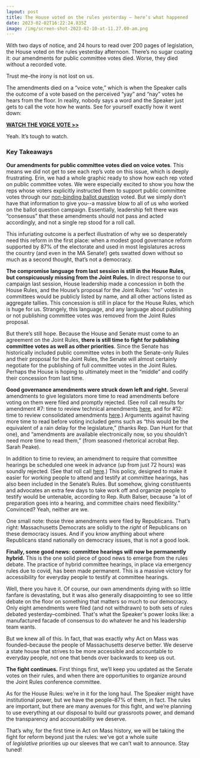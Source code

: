```yaml
---
layout: post
title: The House voted on the rules yesterday — here’s what happened
date: 2023-02-02T16:22:24.835Z
image: /img/screen-shot-2023-02-10-at-11.27.00-am.png
---
```

With two days of notice, and 24 hours to read over 200 pages of legislation, the House voted on the rules yesterday afternoon. There’s no sugar coating it: our amendments for public committee votes died. Worse, they died without a recorded vote. 

Trust me–the irony is not lost on us.

The amendments died on a “voice vote,” which is when the Speaker calls the outcome of a vote based on the perceived “yay” and “nay” votes he hears from the floor. In reality, nobody says a word and the Speaker just gets to call the vote how he wants. See for yourself exactly how it went down:

**[WATCH THE VOICE VOTE >>](https://click.everyaction.com/k/58173751/390277485/-1798424748?s=20&t=03ACWwngZeJWyxGPmeVeHQ&utm_medium=&nvep=ew0KICAiVGVuYW50VXJpIjogIm5ncHZhbjovL3Zhbi9FQS9FQTAwNy8xLzkwMTUxIiwNCiAgIkRpc3RyaWJ1dGlvblVuaXF1ZUlkIjogIjY2ZDkyMTRmLTIxYTMtZWQxMS05OTRkLTAwMjI0ODMyZWI3MyIsDQogICJFbWFpbEFkZHJlc3MiOiAiZXIuZS5sZWFoeUBnbWFpbC5jb20iDQp9&hmac=17Kki9QX9beX1Cj0gdzafAtnPEC0P_h1OBx4aBHwhBA=&emci=7349c9c9-1ea3-ed11-994d-00224832eb73&emdi=66d9214f-21a3-ed11-994d-00224832eb73&ceid=24639008)**

Yeah. It’s tough to watch. 



### **Key Takeaways**

**Our amendments for public committee votes died on voice votes**. This means we did not get to see each rep’s vote on this issue, which is deeply frustrating. Erin, we had a whole graphic ready to show how each rep voted on public committee votes. We were especially excited to show you how the reps whose voters explicitly instructed them to support public committee votes through our [non-binding ballot question](https://click.everyaction.com/k/58173752/390277486/922188341?utm_medium=&nvep=ew0KICAiVGVuYW50VXJpIjogIm5ncHZhbjovL3Zhbi9FQS9FQTAwNy8xLzkwMTUxIiwNCiAgIkRpc3RyaWJ1dGlvblVuaXF1ZUlkIjogIjY2ZDkyMTRmLTIxYTMtZWQxMS05OTRkLTAwMjI0ODMyZWI3MyIsDQogICJFbWFpbEFkZHJlc3MiOiAiZXIuZS5sZWFoeUBnbWFpbC5jb20iDQp9&hmac=17Kki9QX9beX1Cj0gdzafAtnPEC0P_h1OBx4aBHwhBA=&emci=7349c9c9-1ea3-ed11-994d-00224832eb73&emdi=66d9214f-21a3-ed11-994d-00224832eb73&ceid=24639008) voted. But we simply don’t have that information to give you--a massive blow to all of us who worked on the ballot question campaign. Essentially, leadership felt there was “consensus” that these amendments should not pass and acted accordingly, and not a single rep stood for a roll call. 

This infuriating outcome is a perfect illustration of why we so desperately need this reform in the first place: when a modest good governance reform supported by 87% of the electorate and used in most legislatures across the country (and even in the MA Senate!) gets swatted down without so much as a second thought, that’s not a democracy.

**The compromise language** **from last session is still in the House Rules, but conspicuously missing from the Joint Rules.** In direct response to our campaign last session, House leadership made a concession in both the House Rules, and the House’s proposal for the Joint Rules: “no” votes in committees would be publicly listed by name, and all other actions listed as aggregate tallies. This concession is still in place for the House Rules, which is huge for us. Strangely, this language, and any language about publishing or not publishing committee votes was removed from the Joint Rules proposal.

But there’s still hope. Because the House and Senate must come to an agreement on the Joint Rules, **there is still time to fight for publishing committee votes as well as other priorities**. Since the Senate has historically included public committee votes in both the Senate-only Rules and their proposal for the Joint Rules, the Senate will almost certainly negotiate for the publishing of full committee votes in the Joint Rules. Perhaps the House is hoping to ultimately meet in the “middle” and codify their concession from last time.

**Good governance amendments were struck down left and right.** Several amendments to give legislators more time to read amendments before voting on them were filed and promptly rejected. (See roll call results for amendment #7: time to review technical amendments [here](https://click.everyaction.com/k/58173753/390277487/870874560?usp=sharing&utm_medium=&nvep=ew0KICAiVGVuYW50VXJpIjogIm5ncHZhbjovL3Zhbi9FQS9FQTAwNy8xLzkwMTUxIiwNCiAgIkRpc3RyaWJ1dGlvblVuaXF1ZUlkIjogIjY2ZDkyMTRmLTIxYTMtZWQxMS05OTRkLTAwMjI0ODMyZWI3MyIsDQogICJFbWFpbEFkZHJlc3MiOiAiZXIuZS5sZWFoeUBnbWFpbC5jb20iDQp9&hmac=17Kki9QX9beX1Cj0gdzafAtnPEC0P_h1OBx4aBHwhBA=&emci=7349c9c9-1ea3-ed11-994d-00224832eb73&emdi=66d9214f-21a3-ed11-994d-00224832eb73&ceid=24639008), and for #12: time to review consolidated amendments [here](https://click.everyaction.com/k/58173754/390277488/-2130024031?usp=sharing&utm_medium=&nvep=ew0KICAiVGVuYW50VXJpIjogIm5ncHZhbjovL3Zhbi9FQS9FQTAwNy8xLzkwMTUxIiwNCiAgIkRpc3RyaWJ1dGlvblVuaXF1ZUlkIjogIjY2ZDkyMTRmLTIxYTMtZWQxMS05OTRkLTAwMjI0ODMyZWI3MyIsDQogICJFbWFpbEFkZHJlc3MiOiAiZXIuZS5sZWFoeUBnbWFpbC5jb20iDQp9&hmac=17Kki9QX9beX1Cj0gdzafAtnPEC0P_h1OBx4aBHwhBA=&emci=7349c9c9-1ea3-ed11-994d-00224832eb73&emdi=66d9214f-21a3-ed11-994d-00224832eb73&ceid=24639008).) Arguments against having more time to read before voting included gems such as “this would be the equivalent of a rain delay for the legislature,” (thanks Rep. Dan Hunt for that one), and “amendments are available electronically now, so you shouldn’t need more time to read them,” (from seasoned rhetorical acrobat Rep. Sarah Peake).  

In addition to time to review, an amendment to require that committee hearings be scheduled one week in advance (up from just 72 hours) was soundly rejected. (See that roll call [here](https://click.everyaction.com/k/58173755/390277489/1822376370?usp=sharing&utm_medium=&nvep=ew0KICAiVGVuYW50VXJpIjogIm5ncHZhbjovL3Zhbi9FQS9FQTAwNy8xLzkwMTUxIiwNCiAgIkRpc3RyaWJ1dGlvblVuaXF1ZUlkIjogIjY2ZDkyMTRmLTIxYTMtZWQxMS05OTRkLTAwMjI0ODMyZWI3MyIsDQogICJFbWFpbEFkZHJlc3MiOiAiZXIuZS5sZWFoeUBnbWFpbC5jb20iDQp9&hmac=17Kki9QX9beX1Cj0gdzafAtnPEC0P_h1OBx4aBHwhBA=&emci=7349c9c9-1ea3-ed11-994d-00224832eb73&emdi=66d9214f-21a3-ed11-994d-00224832eb73&ceid=24639008).) This policy, designed to make it easier for working people to attend and testify at committee hearings, has also been included in the Senate’s Rules. But somehow, giving constituents and advocates an extra few days to take work off and organize people to testify would be untenable, according to Rep. Ruth Balser, because “a lot of preparation goes into a hearing, and committee chairs need flexibility.” Convinced? Yeah, neither are we.

One small note: those three amendments were filed by Republicans. That’s right: Massachusetts Democrats are solidly to the *right* of Republicans on these democracy issues. And if you know anything about where Republicans stand nationally on democracy issues, that is not a good look.

**Finally, some good news: committee hearings will now be permanently hybrid.** This is the one solid piece of good news to emerge from the rules debate. The practice of hybrid committee hearings, in place via emergency rules due to covid, has been made permanent. This is a massive victory for accessibility for everyday people to testify at committee hearings.



Well, there you have it. Of course, our own amendments dying with so little fanfare is devastating, but it was also generally disappointing to see so little debate on the floor on something that matters so much to our democracy. Only eight amendments were filed (and not withdrawn) to both sets of rules debated yesterday–combined. That's what the Speaker's power looks like: a manufactured facade of consensus to do whatever he and his leadership team wants.

But we knew all of this. In fact, that was exactly why Act on Mass was founded–because the people of Massachusetts deserve better. We deserve a state house that strives to be more accessible and accountable to everyday people, not one that bends over backwards to keep us out.

**The fight continues.** First things first, we’ll keep you updated as the Senate votes on their rules, and when there are opportunities to organize around the Joint Rules conference committee. 

As for the House Rules: we’re in it for the long haul. The Speaker might have institutional power, but we have the people–87% of them, in fact. The rules are important, but there are many avenues for this fight, and we’re planning to use everything at our disposal to build our grassroots power, and demand the transparency and accountability we deserve.

That’s why, for the first time in Act on Mass history, we will be taking the fight for reform beyond just the rules: we’ve got a whole suite of *legislative* priorities up our sleeves that we can’t wait to announce. Stay tuned!